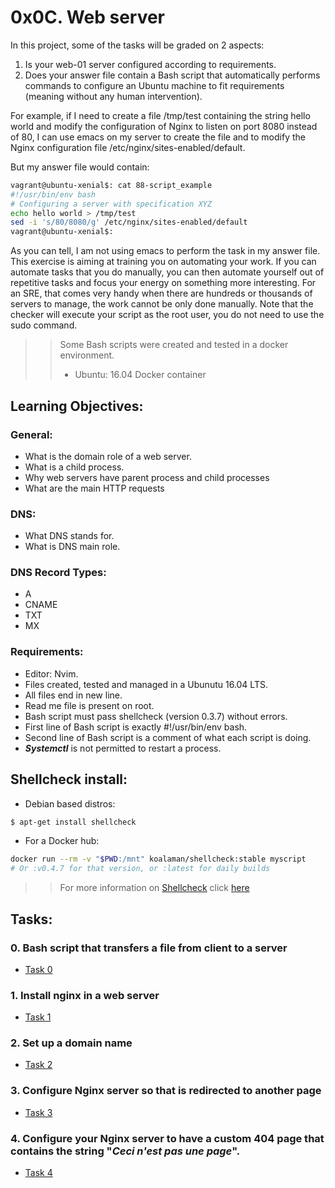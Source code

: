 # 0x0C. Web server

In this project, some of the tasks will be graded on 2 aspects:

1. Is your web-01 server configured according to requirements.
2. Does your answer file contain a Bash script that automatically performs commands to configure an Ubuntu machine to fit requirements (meaning without any human intervention).

For example, if I need to create a file /tmp/test containing the string hello world and modify the configuration of Nginx to listen on port 8080 instead of 80, I can use emacs on my server to create the file and to modify the Nginx configuration file /etc/nginx/sites-enabled/default.

But my answer file would contain:

```bash
vagrant@ubuntu-xenial$: cat 88-script_example
#!/usr/bin/env bash
# Configuring a server with specification XYZ
echo hello world > /tmp/test
sed -i 's/80/8080/g' /etc/nginx/sites-enabled/default
vagrant@ubuntu-xenial$:
```

As you can tell, I am not using emacs to perform the task in my answer file. This exercise is aiming at training you on automating your work. If you can automate tasks that you do manually, you can then automate yourself out of repetitive tasks and focus your energy on something more interesting. For an SRE, that comes very handy when there are hundreds or thousands of servers to manage, the work cannot be only done manually. Note that the checker will execute your script as the root user, you do not need to use the sudo command.

>> Some Bash scripts were created and tested in a docker environment.
>> - Ubuntu: 16.04 Docker container

## Learning Objectives:
### General:
 - What is the domain role of a web server.
 - What is a child process.
 - Why web servers have parent process and child processes
 - What are the main HTTP requests
### DNS:
 - What DNS stands for.
 - What is DNS main role.
### DNS Record Types:
 - A
 - CNAME
 - TXT
 - MX

### Requirements:
 - Editor: Nvim.
 - Files created, tested and managed in a Ubunutu 16.04 LTS.
 - All files end in new line.
 - Read me file is present on root.
 - Bash script must pass shellcheck (version 0.3.7) without errors.
 - First line of Bash script is exactly #!/usr/bin/env bash.
 - Second line of Bash script is a comment of what each script is doing.
 - ___Systemctl___  is not permitted to restart a process.

## Shellcheck install:
- Debian based distros:
```bash
$ apt-get install shellcheck
```
- For a Docker hub:
```bash
docker run --rm -v "$PWD:/mnt" koalaman/shellcheck:stable myscript
# Or :v0.4.7 for that version, or :latest for daily builds
```
>> For more information on [Shellcheck](https://github.com/koalaman/shellcheck) click [here](https://github.com/koalaman/shellcheck)
## Tasks:
### 0. Bash script that transfers a file from client to a server
- [Task 0]()
### 1. Install nginx in a web server
- [Task 1]()
### 2. Set up a domain name
- [Task 2]()
### 3. Configure Nginx server so that is redirected to another page
- [Task 3]()
### 4. Configure your Nginx server to have a custom 404 page that contains the string "_Ceci n'est pas une page_".
- [Task 4]()
